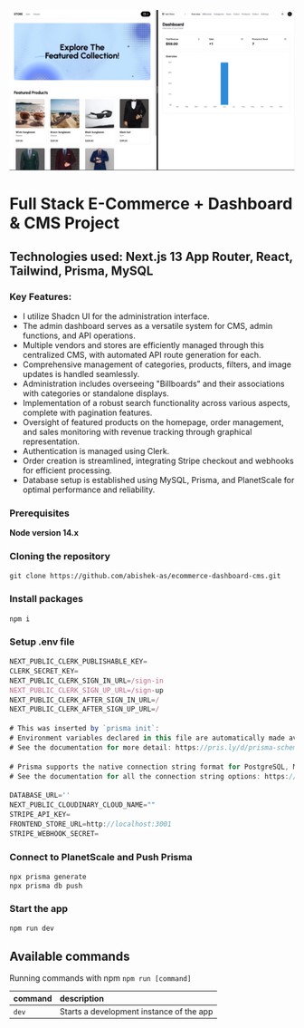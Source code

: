 ![HomePage](HomePage.png)

# Full Stack E-Commerce + Dashboard & CMS Project 
## Technologies used: Next.js 13 App Router, React, Tailwind, Prisma, MySQL
### Key Features:
- I utilize Shadcn UI for the administration interface.
- The admin dashboard serves as a versatile system for CMS, admin functions, and API operations.
- Multiple vendors and stores are efficiently managed through this centralized CMS, with automated API route generation for each.
- Comprehensive management of categories, products, filters, and image updates is handled seamlessly.
- Administration includes overseeing "Billboards" and their associations with categories or standalone displays.
- Implementation of a robust search functionality across various aspects, complete with pagination features.
- Oversight of featured products on the homepage, order management, and sales monitoring with revenue tracking through graphical representation.
- Authentication is managed using Clerk.
- Order creation is streamlined, integrating Stripe checkout and webhooks for efficient processing.
- Database setup is established using MySQL, Prisma, and PlanetScale for optimal performance and reliability.

### Prerequisites
**Node version 14.x**
### Cloning the repository

```shell
git clone https://github.com/abishek-as/ecommerce-dashboard-cms.git
```

### Install packages

```shell
npm i
```

### Setup .env file


```js
NEXT_PUBLIC_CLERK_PUBLISHABLE_KEY=
CLERK_SECRET_KEY=
NEXT_PUBLIC_CLERK_SIGN_IN_URL=/sign-in
NEXT_PUBLIC_CLERK_SIGN_UP_URL=/sign-up
NEXT_PUBLIC_CLERK_AFTER_SIGN_IN_URL=/
NEXT_PUBLIC_CLERK_AFTER_SIGN_UP_URL=/

# This was inserted by `prisma init`:
# Environment variables declared in this file are automatically made available to Prisma.
# See the documentation for more detail: https://pris.ly/d/prisma-schema#accessing-environment-variables-from-the-schema

# Prisma supports the native connection string format for PostgreSQL, MySQL, SQLite, SQL Server, MongoDB and CockroachDB.
# See the documentation for all the connection string options: https://pris.ly/d/connection-strings

DATABASE_URL=''
NEXT_PUBLIC_CLOUDINARY_CLOUD_NAME=""
STRIPE_API_KEY=
FRONTEND_STORE_URL=http://localhost:3001
STRIPE_WEBHOOK_SECRET=
```

### Connect to PlanetScale and Push Prisma
```shell
npx prisma generate
npx prisma db push
```


### Start the app

```shell
npm run dev
```

## Available commands

Running commands with npm `npm run [command]`

| command         | description                              |
| :-------------- | :--------------------------------------- |
| `dev`           | Starts a development instance of the app |
